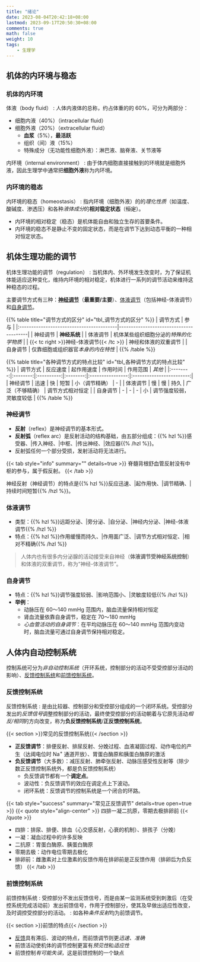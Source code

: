 ```yaml
---
title: "绪论"
date: 2023-08-04T20:42:18+08:00
lastmod: 2023-09-17T20:50:30+08:00
comments: true
math: false
weight: 10
tags:
    - 生理学
---
```


## 机体的内环境与稳态

### 机体的内环境

体液（body fluid）
: 人体内液体的总称，约占体重的的 60%，可分为两部分：

- 细胞内液（40%）（intracellular fluid）
- 细胞外液（20%）（extracellular fluid）
    - **血浆**（5%），**最活跃**
    - 组织（间）液（15%）
    - 特殊成分（无功能性细胞外液）：淋巴液、脑脊液、关节液等

内环境（internal environment）
: 由于体内细胞直接接触到的环境就是细胞外液，因此生理学中通常把**细胞外液**称为内环境。

### 内环境的稳态

内环境的稳态（homeostasis）
: 指内环境（细胞外液）的的*理化性质*（如温度、酸碱度、渗透压）和各种*液体成分*的**相对稳定状态**（~~恒定~~）。

- 内环境的相对稳定（稳态）是机体能自由和独立生存的首要条件。
- 内环境的稳态不是静止不变的固定状态，而是在调节下达到动态平衡的一种相对恒定状态。

## 机体生理功能的调节

机体生理功能的调节（regulation）
: 当机体内、外环境发生改变时，为了保证机体能适应这种变化，维持内环境的相对稳定，机体进行一系列的调节活动来维持这种稳态的过程。

主要调节方式有三种：[**神经调节**](#神经调节)（**最重要/主要**）、[体液调节](#体液调节)（包括神经-体液调节）和[自身调节](#自身调节)。

{{% table title="调节方式的区分" id="tbl_调节方式的区分"  %}}
|                 调节方式                 | 参与                                   |
|:-----------------------------------------|----------------------------------------|
|                 神经调节                 | **神经系统**                           |
|                 体液调节                 | 机体某些组织细胞分泌的*特殊的化学物质* |
| {{< tc right >}}神经-体液调节{{< /tc >}} | 神经和体液的双重调节                   |
|                 自身调节                 | 仅靠细胞或组织器官*本身的内在特性*     |
{{% /table %}}

{{% table title="各种调节方式的特点比较" id="tbl_各种调节方式的特点比较"  %}}
| 调节方式 | 反应速度 | 起作用速度 | 作用时间 |     作用范围     |          *其他*          |
|:--------:|:--------:|:----------:|:--------:|:----------------:|:------------------------:|
| 神经调节 |   迅速   |     快     |   短暂   |  小（调节精确）  |             -            |
| 体液调节 |    慢    |     慢     |   持久   | 广泛（不够精确） |     调节方式相对恒定     |
| 自身调节 |     -    |      -     |     -    |        小        | 调节强度较弱，灵敏度较低 |
{{% /table %}}

### 神经调节

- **反射**（reflex）是神经调节的基本形式。
- **反射弧**（reflex arc）是反射活动的结构基础，由五部分组成：{{% hzl %}}感受器、|传入神经、|中枢、|传出神经、|效应器{{% /hzl %}}。
- 反射弧任何一个部分受损，发射活动将无法进行。

{{< tab style="info" summary="" details=true >}}
脊髓背根舒血管反射没有中枢的参与，属于假反射。
{{< /tab >}}

神经反射（神经调节）的特点是{{% hzl %}}反应迅速、|起作用快、|调节精确、|持续时间短暂{{% /hzl %}}。

### 体液调节

- 类型：{{% hzl %}}远距分泌、|旁分泌、|自分泌、|神经内分泌、|神经-体液调节{{% /hzl %}}
- 特点：{{% hzl %}}作用缓慢而持久、|作用面广泛、|调节方式相对恒定、|相对不精确{{% /hzl %}}

> 人体内也有很多内分泌腺的活动接受来自神经（**体液调节受神经系统控制**）和体液的双重调节，称为“神经-体液调节”。

### 自身调节

- 特点：{{% hzl %}}调节强度较弱、|影响范围小、|灵敏度较低{{% /hzl %}}
- **举例**：
    - 动脉压在 60～140 mmHg 范围内，脑血流量保持相对恒定
    - 肾血流量依靠自身调节，稳定在 70～180 mmHg
    - *心血管活动的自身调节*：在平均动脉压在 60～140 mmHg 范围内变动时，脑血流量可通过自身调节保持相对稳定。

## 人体内自动控制系统

控制系统可分为*非自动控制系统*（开环系统，控制部分的活动不受受控部分活动的影响）、[反馈控制系统](#反馈控制系统)和[前馈控制系统](#前馈控制系统)。

### 反馈控制系统

反馈控制系统
: 是由比较器、控制部分和受控部分组成的一个闭环系统。受控部分发出的*反馈信号*调整控制部分的活动，最终使受控部分的活动朝着与它原先活动*相反/相同*的方向改变，称为**负反馈控制系统**/**正反馈控制系统**。

{{< section >}}常见的反馈控制系统{{< /section >}}

- **正反馈调节**：排便反射、排尿反射、分娩过程、血液凝固过程、动作电位的产生（达阈电位时 Na<sup>+</sup> 通道开放）、胃蛋白酶原和胰蛋白酶原的激活
- **负反馈调节**（大多数）：减压反射、肺牵张反射、动脉压感受性反射等（除少数正反馈控制系统外，都是负反馈控制系统）
    - 负反馈调节都有一个**调定点**。
    - 波动性：负反馈调节的效应在调定点上下波动。
    - 闭环系统：反馈调节的控制系统是一个闭合的环路。

{{< tab style="success" summary="常见正反馈调节" details=true open=true >}}
{{< quote style="align-center" >}}
四排一凝二抗原，零期去极排卵前
{{< /quote >}}

- 四排：排尿、排便、排血（心交感反射，心衰的机制）、排孩子（分娩）
- 一凝：凝血过程中的许多反映
- 二抗原：胃蛋白酶原、胰蛋白酶原
- 零期去极：动作电位零期去极化
- 排卵前：雌激素对上位激素的反馈作用在排卵前是正反馈作用（排卵后为负反馈）
{{< /tab >}}

### 前馈控制系统

前馈控制系统
: 受控部分不发出反馈信号，而是由某一监测系统受到刺激后（在受控系统完成活动前）发出前馈信号，作用于控制部分，使其及早做出适应性改变，及时调控受控部分的活动。
: 如各种*条件反射*均为前馈调节。

{{< section >}}前馈的特点{{< /section >}}

- [反馈](#反馈控制系统)具有滞后、波动的特点，而前馈调节则更*迅速、准确*
- 前馈活动使机体的调节控制更富有*预见性*和*适应性*
- 前馈控制*有可能失误*，这是前馈控制的一个缺点
